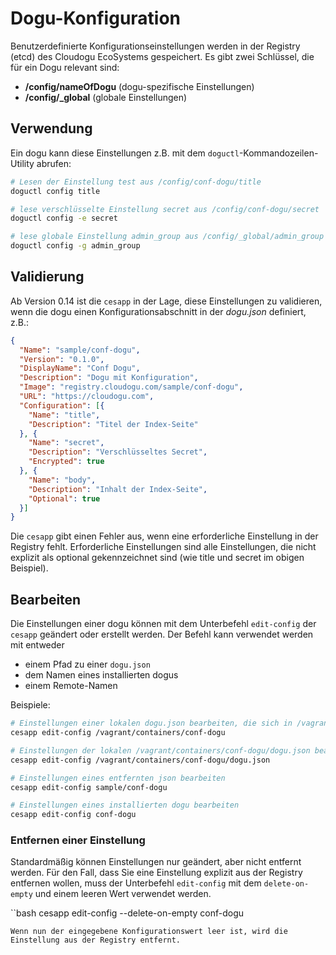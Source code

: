 # Dogu-Konfiguration

Benutzerdefinierte Konfigurationseinstellungen werden in der Registry (etcd) des Cloudogu EcoSystems gespeichert. Es gibt zwei Schlüssel, die für ein Dogu relevant sind:

* **/config/nameOfDogu** (dogu-spezifische Einstellungen)
* **/config/_global** (globale Einstellungen)

## Verwendung

Ein dogu kann diese Einstellungen z.B. mit dem `doguctl`-Kommandozeilen-Utility abrufen:

```bash
# Lesen der Einstellung test aus /config/conf-dogu/title
doguctl config title

# lese verschlüsselte Einstellung secret aus /config/conf-dogu/secret
doguctl config -e secret

# lese globale Einstellung admin_group aus /config/_global/admin_group
doguctl config -g admin_group
```

## Validierung

Ab Version 0.14 ist die `cesapp` in der Lage, diese Einstellungen zu validieren, wenn die dogu einen Konfigurationsabschnitt in der *dogu.json* definiert, z.B.:

```json
{
  "Name": "sample/conf-dogu",
  "Version": "0.1.0",
  "DisplayName": "Conf Dogu",
  "Description": "Dogu mit Konfiguration",
  "Image": "registry.cloudogu.com/sample/conf-dogu",
  "URL": "https://cloudogu.com",
  "Configuration": [{
    "Name": "title",
    "Description": "Titel der Index-Seite"
  }, {
    "Name": "secret",
    "Description": "Verschlüsseltes Secret",
    "Encrypted": true
  }, {
    "Name": "body",
    "Description": "Inhalt der Index-Seite",
    "Optional": true
  }]
}
```

Die `cesapp` gibt einen Fehler aus, wenn eine erforderliche Einstellung in der Registry fehlt. Erforderliche Einstellungen sind alle Einstellungen, die nicht explizit als optional gekennzeichnet sind (wie title und secret im obigen Beispiel).

## Bearbeiten

Die Einstellungen einer dogu können mit dem Unterbefehl `edit-config` der `cesapp` geändert oder erstellt werden. Der Befehl kann verwendet werden mit entweder

* einem Pfad zu einer `dogu.json`
* dem Namen eines installierten dogus
* einem Remote-Namen

Beispiele:

```bash
# Einstellungen einer lokalen dogu.json bearbeiten, die sich in /vagrant/containers/conf-dogu befindet
cesapp edit-config /vagrant/containers/conf-dogu

# Einstellungen der lokalen /vagrant/containers/conf-dogu/dogu.json bearbeiten
cesapp edit-config /vagrant/containers/conf-dogu/dogu.json

# Einstellungen eines entfernten json bearbeiten
cesapp edit-config sample/conf-dogu

# Einstellungen eines installierten dogu bearbeiten
cesapp edit-config conf-dogu
```

### Entfernen einer Einstellung

Standardmäßig können Einstellungen nur geändert, aber nicht entfernt werden. Für den Fall, dass Sie eine Einstellung explizit aus der Registry entfernen wollen, muss der Unterbefehl `edit-config` mit dem `delete-on-empty` und einem leeren Wert verwendet werden.

``bash
cesapp edit-config --delete-on-empty conf-dogu
```
Wenn nun der eingegebene Konfigurationswert leer ist, wird die Einstellung aus der Registry entfernt.
